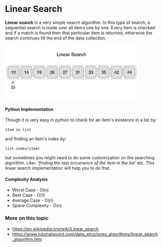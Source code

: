 # Linear Search

**Linear search** is a very simple search algorithm. In this type of search, a sequential search is made over all items one by one. Every item is checked and if a match is found then that particular item is returned, otherwise the search continues till the end of the data collection.

![Linear Search](Linear_search.gif)


#### Python Implementation

Though it is very easy in python to check for an item's existence in a list by:

`item in list`

and finding an item's index by:

`list.index(item)`

but sometimes you might need to do some customization on the searching algorithm. Like- *'finding the last occurrence of the item in the list'* etc. This linear search implementation will help you to do that.

#### Complexity Analysis
- Worst Case - O(n)
- Best Case - O(1)
- Average Case - O(n)
- Space Complexity - O(n)


### More on this topic
- https://en.wikipedia.org/wiki/Linear_search
- https://www.tutorialspoint.com/data_structures_algorithms/linear_search_algorithm.htm
